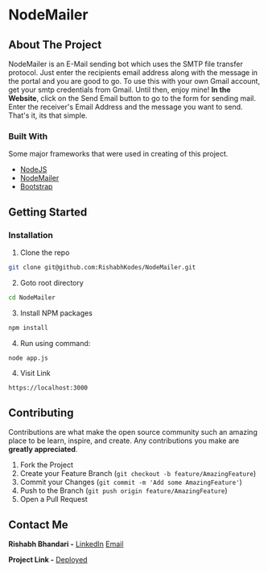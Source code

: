# NodeMailer

<!-- ABOUT THE PROJECT -->
## About The Project

NodeMailer is an E-Mail sending bot which uses the SMTP file transfer protocol. Just enter the recipients email address along with the message in the portal and you are good to go. To use this with your own Gmail account, get your smtp credentials from Gmail. Until then, enjoy mine!
**In the Website**, click on the Send Email button to go to the form for sending mail. Enter the receiver's Email Address and the message you want to send. That's it, its that simple.
### Built With
Some major frameworks that were used in creating of this project.
* [NodeJS](https://nodejs.org/en/)
* [NodeMailer](https://nodemailer.com/about/)
* [Bootstrap](https://getbootstrap.com/)


<!-- GETTING STARTED -->
## Getting Started

### Installation

1. Clone the repo
```sh
git clone git@github.com:RishabhKodes/NodeMailer.git
```
2. Goto root directory
```sh
cd NodeMailer
```
3. Install NPM packages
```sh
npm install
```
4. Run using command:
```JS
node app.js
```
4. Visit Link
```sh
https://localhost:3000
```

<!-- CONTRIBUTING -->
## Contributing

Contributions are what make the open source community such an amazing place to be learn, inspire, and create. Any contributions you make are **greatly appreciated**.

1. Fork the Project
2. Create your Feature Branch (`git checkout -b feature/AmazingFeature`)
3. Commit your Changes (`git commit -m 'Add some AmazingFeature'`)
4. Push to the Branch (`git push origin feature/AmazingFeature`)
5. Open a Pull Request


<!-- CONTACT -->
## Contact Me

**Rishabh Bhandari -** [LinkedIn](https://www.linkedin.com/in/rishabh-bhandari-ba5778168/)
[Email](rishabhbhandari6@gmail.com)

**Project Link -** [Deployed](http://134.209.150.56:3000)
